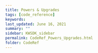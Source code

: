 ```yaml
---
title: Powers & Upgrades
tags: [code_reference]
keywords: 
last_updated: June 16, 2021
summary: ""
sidebar: KWSDK_sidebar
permalink: CodeRef_Powers_Upgrades.html
folder: CodeRef
---
```

